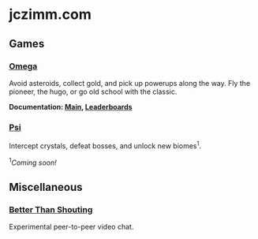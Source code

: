 jczimm.com
================

## Games

### [Omega](http://jczimm.com/omega)
Avoid asteroids, collect gold, and pick up powerups along the way. Fly the pioneer, the hugo, or go old school with the classic.

**Documentation: [Main](http://jczimm.com/docs/omega-main), [Leaderboards](http://jczimm.com/docs/omega-leaderboards)**

### [Psi](http://jczimm.com/psi)
Intercept crystals, defeat bosses, and unlock new biomes<sup>1</sup>.


<sup>1</sup>_Coming soon!_

## Miscellaneous

### [Better Than Shouting](http://jczimm.com/bts)
Experimental peer-to-peer video chat.
